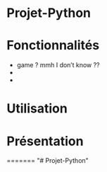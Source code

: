 <!DOCTYPE html>
<html>

<head>
  <meta charset="utf-8">
  <meta name="viewport" content="width=device-width, initial-scale=1.0">
  <title>README.md</title>
  <link rel="stylesheet" href="https://stackedit.io/style.css" />
</head>

<body class="stackedit">
  <div class="stackedit__html"><h1 id="projet-python">Projet-Python</h1>
<h1 id="fonctionnalités">Fonctionnalités</h1>
<ul>
<li>game ? mmh I don’t know ??</li>
<li></li>
<li></li>
</ul>
<h1 id="utilisation">Utilisation</h1>
<h1 id="présentation">Présentation</h1>
</div>
</body>

</html>
=======
"# Projet-Python"


